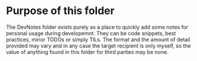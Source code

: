 # Purpose of this folder

The DevNotes folder exists purely as a place to quickly add some notes for personal usage during developemnt. They can be code snippets, best practices, minor TODOs or simply TILs. The format and the amount of detail provided may vary and in any case the target recipient is only myself, so the value of anything found in this folder for third parties may be none.
